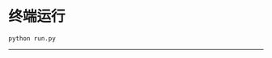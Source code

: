 # 终端运行

```shell
python run.py
```
*******************************************************************************************************************************************************************************************************************************************************************************************************************************************************************************************************************************************************************************************************************************************************************************************************************************